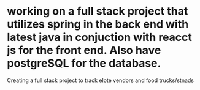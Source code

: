 # working on a full stack project that utilizes spring in the back end with latest java in conjuction with reacct js for the front end. Also have postgreSQL for the database. 
Creating a full stack project to track elote vendors and food trucks/stnads
